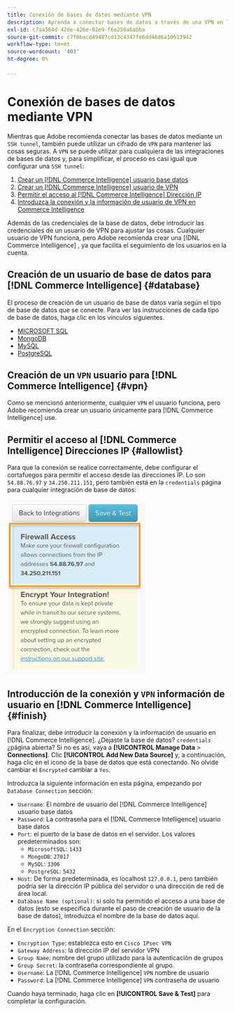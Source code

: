 ```yaml
---
title: Conexión de bases de datos mediante VPN
description: Aprenda a conectar bases de datos a través de una VPN en lugar de un túnel SSH.
exl-id: c7aa564d-42de-426e-92e9-f6e250a6abba
source-git-commit: c7f6bacd49487cd13c4347fe6dd46d6a10613942
workflow-type: tm+mt
source-wordcount: '403'
ht-degree: 0%

---
```


# Conexión de bases de datos mediante VPN

Mientras que Adobe recomienda conectar las bases de datos mediante un `SSH tunnel`, también puede utilizar un cifrado de `VPN` para mantener las cosas seguras. A `VPN` se puede utilizar para cualquiera de las integraciones de bases de datos y, para simplificar, el proceso es casi igual que configurar una `SSH tunnel`:

1. [Crear un [!DNL Commerce Intelligence] usuario base datos](#database)
1. [Crear un [!DNL Commerce Intelligence] usuario de VPN](#vpn)
1. [Permitir el acceso al [!DNL Commerce Intelligence] Dirección IP](#allowlist)
1. [Introduzca la conexión y la información de usuario de VPN en Commerce Intelligence](#finish)

Además de las credenciales de la base de datos, debe introducir las credenciales de un usuario de VPN para ajustar las cosas. Cualquier usuario de VPN funciona, pero Adobe recomienda crear una [!DNL Commerce Intelligence] , ya que facilita el seguimiento de los usuarios en la cuenta.

## Creación de un usuario de base de datos para [!DNL Commerce Intelligence] {#database}

El proceso de creación de un usuario de base de datos varía según el tipo de base de datos que se conecte. Para ver las instrucciones de cada tipo de base de datos, haga clic en los vínculos siguientes.

* [MICROSOFT SQL](../integrations/microsoft-sql-server.md)
* [MongoDB](../integrations/databases-via-a-vpn.md)
* [MySQL](../integrations/mysql-via-a-direct-connection.md)
* [PostgreSQL](../integrations/postgresql.md)

## Creación de un `VPN` usuario para [!DNL Commerce Intelligence] {#vpn}

Como se mencionó anteriormente, cualquier `VPN` el usuario funciona, pero Adobe recomienda crear un usuario únicamente para [!DNL Commerce Intelligence] use.

## Permitir el acceso al [!DNL Commerce Intelligence] Direcciones IP {#allowlist}

Para que la conexión se realice correctamente, debe configurar el cortafuegos para permitir el acceso desde las direcciones IP. Lo son `54.88.76.97` y `34.250.211.151`, pero también está en la `credentials` página para cualquier integración de base de datos:

![MBI_Allow_Access_IPs.png](../../../assets/MBI_allow_access_IPs.png)

## Introducción de la conexión y `VPN` información de usuario en [!DNL Commerce Intelligence] {#finish}

Para finalizar, debe introducir la conexión y la información de usuario en [!DNL Commerce Intelligence]. ¿Dejaste la base de datos? `credentials` ¿página abierta? Si no es así, vaya a **[!UICONTROL Manage Data** > **Connections]**. Clic **[!UICONTROL Add New Data Source]** y, a continuación, haga clic en el icono de la base de datos que está conectando. No olvide cambiar el `Encrypted` cambiar a `Yes`.

Introduzca la siguiente información en esta página, empezando por `Database Connection` sección:

* `Username`: El nombre de usuario del [!DNL Commerce Intelligence] usuario base datos
* `Password`: La contraseña para el [!DNL Commerce Intelligence] usuario base datos
* `Port`: el puerto de la base de datos en el servidor. Los valores predeterminados son:
   * `MicrosoftSQL`: `1433`
   * `MongoDB`: `27017`
   * `MySQL`: `3306`
   * `PostgreSQL`: `5432`
* `Host`: De forma predeterminada, es localhost `127.0.0.1`, pero también podría ser la dirección IP pública del servidor o una dirección de red de área local.
* `Database Name (optional)`: si solo ha permitido el acceso a una base de datos (esto se especifica durante el paso de creación de usuario de la base de datos), introduzca el nombre de la base de datos aquí.

En el `Encryption Connection` sección:

* `Encryption Type`: establezca esto en `Cisco IPsec VPN`
* `Gateway Address`: la dirección IP del servidor VPN
* `Group Name`: nombre del grupo utilizado para la autenticación de grupos
* `Group Secret`: la contraseña correspondiente al grupo.
* `Username`: La [!DNL Commerce Intelligence] `VPN` nombre de usuario
* `Password`: La [!DNL Commerce Intelligence] `VPN` contraseña de usuario

Cuando haya terminado, haga clic en **[!UICONTROL Save & Test]** para completar la configuración.
